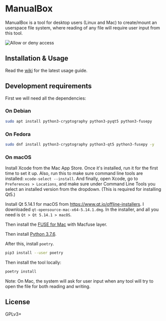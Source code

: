 # ManualBox

ManualBox is a tool for desktop users (Linux and Mac) to create/mount an userspace file system, where reading
of any file will require user input from this tool.


![Allow or deny access](https://github.com/kushaldas/manualbox/raw/master/static/allow_deny.png)

## Installation & Usage

Read the [wiki](https://github.com/kushaldas/manualbox/wiki) for the latest usage guide.


## Development requirements

First we will need all the dependencies:

### On Debian

```sh
sudo apt install python3-cryptography python3-pyqt5 python3-fusepy
```

### On Fedora

```sh
sudo dnf install python3-cryptography python3-qt5 python3-fusepy -y
```

### On macOS

Install Xcode from the Mac App Store. Once it's installed, run it for the first time to set it up. Also, run this to make sure command line tools are installed: `xcode-select --install`. And finally, open Xcode, go to `Preferences > Locations`, and make sure under Command Line Tools you select an installed version from the dropdown. (This is required for installing Qt5.)

Install Qt 5.14.1 for macOS from https://www.qt.io/offline-installers. I downloaded `qt-opensource-mac-x64-5.14.1.dmg`. In the installer, and all you need is `Qt > Qt 5.14.1 > macOS`.

Then install the [FUSE for Mac](https://osxfuse.github.io/) with Macfuse layer.

Then install [Python 3.7.6](https://www.python.org/downloads/release/python-376/).

After this, install `poetry`.

```sh
pip3 install --user poetry
```

Then install the tool locally:

```sh
poetry install
```

Note: On Mac, the system will ask for user input when any tool will try to open the file for both reading and writing.




## License

GPLv3+
